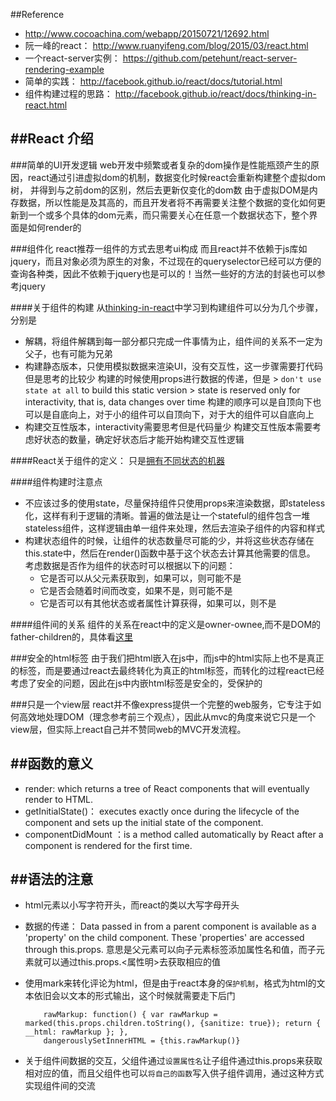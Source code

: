 ##Reference
*  http://www.cocoachina.com/webapp/20150721/12692.html
*  阮一峰的react： http://www.ruanyifeng.com/blog/2015/03/react.html
*  一个react-server实例： https://github.com/petehunt/react-server-rendering-example
*  简单的实践： http://facebook.github.io/react/docs/tutorial.html
*  组件构建过程的思路：  http://facebook.github.io/react/docs/thinking-in-react.html

##React 介绍
---
###简单的UI开发逻辑
web开发中频繁或者复杂的dom操作是性能瓶颈产生的原因，react通过引进虚拟dom的机制，数据变化时候react会重新构建整个虚拟dom树， 并得到与之前dom的区别，然后去更新仅变化的dom数
由于虚拟DOM是内存数据，所以性能是及其高的，而且开发者将不再需要关注整个数据的变化如何更新到一个或多个具体的dom元素，而只需要关心在任意一个数据状态下，整个界面是如何render的

###组件化
react推荐一组件的方式去思考ui构成
而且react并不依赖于js库如jquery，而且对象必须为原生的对象，不过现在的queryselector已经可以方便的查询各种类，因此不依赖于jquery也是可以的！当然一些好的方法的封装也可以参考jquery

####关于组件的构建
从[thinking-in-react](http://facebook.github.io/react/docs/thinking-in-react.html)中学习到构建组件可以分为几个步骤，分别是
* 解耦，将组件解耦到每一部分都只完成一件事情为止，组件间的关系不一定为父子，也有可能为兄弟
* 构建静态版本，只使用模拟数据来渲染UI，没有交互性，这一步骤需要打代码但是思考的比较少
		构建的时候使用props进行数据的传递，但是
			> `don't use state at all` to build this static version
			> state is reserved only for interactivity, that is, data changes over time
		构建的顺序可以是自顶向下也可以是自底向上，对于小的组件可以自顶向下，对于大的组件可以自底向上
* 构建交互性版本，interactivity需要思考但是代码量少
		构建交互性版本需要考虑好状态的数量，确定好状态后才能开始构建交互性逻辑

####React关于组件的定义： 只是[拥有不同状态的机器](http://facebook.github.io/react/docs/interactivity-and-dynamic-uis.html#components-are-just-state-machines)

####组件构建时注意点
* 不应该过多的使用state，尽量保持组件只使用props来渲染数据，即stateless化，这样有利于逻辑的清晰。普遍的做法是让一个stateful的组件包含一堆stateless组件，这样逻辑由单一组件来处理，然后去渲染子组件的内容和样式
* 构建状态组件的时候，让组件的状态数量尽可能的少，并将这些状态存储在this.state中，然后在render()函数中基于这个状态去计算其他需要的信息。	
	考虑数据是否作为组件的状态时可以根据以下的问题：
	* 它是否可以从父元素获取到，如果可以，则可能不是
	* 它是否会随着时间而改变，如果不是，则可能不是
	* 它是否可以有其他状态或者属性计算获得，如果可以，则不是

####组件间的关系
组件的关系在react中的定义是owner-ownee,而不是DOM的father-children的，具体看[这里](http://facebook.github.io/react/docs/multiple-components.html#ownership)


###安全的html标签
由于我们把html嵌入在js中，而js中的html实际上也不是真正的标签，而是要通过react去最终转化为真正的html标签，而转化的过程react已经考虑了安全的问题，因此在js中内嵌html标签是安全的，受保护的

###只是一个view层
react并不像express提供一个完整的web服务，它专注于如何高效地处理DOM（理念参考前三个观点），因此从mvc的角度来说它只是一个view层，但实际上react自己并不赞同web的MVC开发流程。


##函数的意义
---
* render: which returns a tree of React components that will eventually render to HTML.
* getInitialState()： executes exactly once during the lifecycle of the component and sets up the initial state of the component.
* componentDidMount ：is a method called automatically by React after a component is rendered for the first time. 

##语法的注意
---
* html元素以小写字符开头，而react的类以大写字母开头

* 数据的传递： Data passed in from a parent component is available as a 'property' on the child component. These 'properties' are accessed through this.props.
          意思是父元素可以向子元素标签添加属性名和值，而子元素就可以通过this.props.<属性明>去获取相应的值

* 使用mark来转化评论为html，但是由于react本身的`保护机制`，格式为html的文本依旧会以文本的形式输出，这个时候就需要走下后门
    
    ```
        rawMarkup: function() { var rawMarkup = marked(this.props.children.toString(), {sanitize: true}); return { __html: rawMarkup }; },
        dangerouslySetInnerHTML = {this.rawMarkup()}
    ```
* 关于组件间数据的交互，父组件通过`设置属性名`让子组件通过this.props来获取相对应的值，而且父组件也可以`将自己的函数`写入供子组件调用，通过这种方式实现组件间的交流
